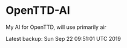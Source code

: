 # OpenTTD-AI
My AI for OpenTTD, will use primarily air

Latest backup: Sun Sep 22 09:51:01 UTC 2019
